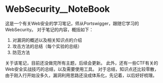 # WebSecurity__NoteBook 
这是一个有关Web安全的学习笔记，师从Portswigger，跟随它学习的WebSecurity。
对于笔记的内容，概括如下：

1. 对漏洞的概述以及相关知识点的介绍
2. 攻击方法的总结（每个实验的总结）
3. 防范方法

关于该笔记，目前还没做完所有主题，后续会更新。
此外，还有一些CTF有关的Web安全实战技巧的总结，以及需要使用工具。
  对于总结，知识点还比较零散，由于刚入行开始没多久，漏洞利用思路还没成体系化，先记着，以后好好梳理。

